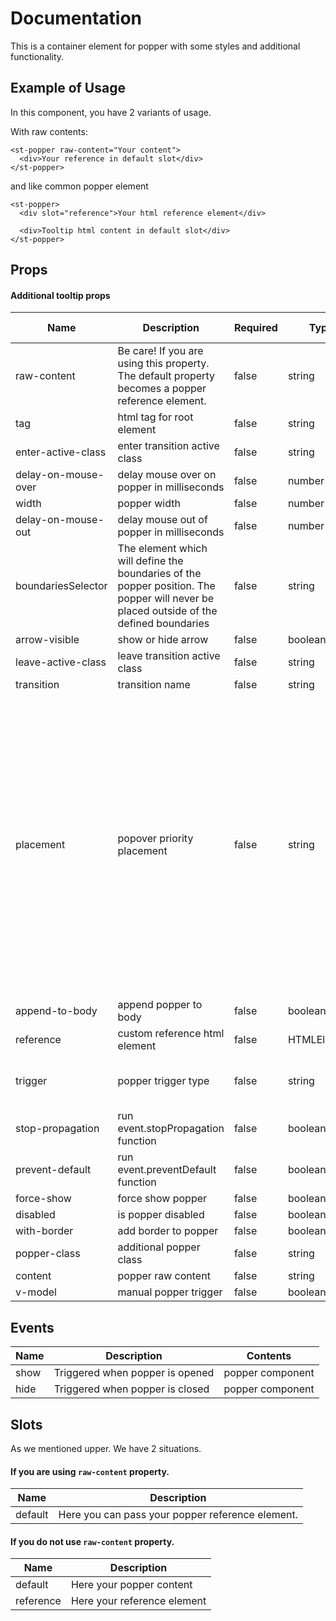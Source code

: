# Documentation
This is a container element for popper with some styles and additional functionality.

## Example of Usage
In this component, you have 2 variants of usage.

With raw contents:

```vue
<st-popper raw-content="Your content">
  <div>Your reference in default slot</div>
</st-popper>
```

and like common popper element

```vue
<st-popper>
  <div slot="reference">Your html reference element</div>
  
  <div>Tooltip html content in default slot</div>
</st-popper>
```

## Props

#### Additional tooltip props
| Name | Description | Required | Type | Default value | Possible values |
| --- | --- | --- | --- | --- | --- |
| raw-content | Be care! If you are using this property. The default property becomes a popper reference element. | false | string | - | any string value |
| tag | html tag for root element | false | string | span | - |
| enter-active-class | enter transition active class | false | string | - | - |
| delay-on-mouse-over | delay mouse over on popper in milliseconds | false | number | 100 | - |
| width | popper width | false | number | - | - |
| delay-on-mouse-out | delay mouse out of popper in milliseconds | false | number | 100 | - |
| boundariesSelector | The element which will define the boundaries of the popper position. The popper will never be placed outside of the defined boundaries | false | string | selector | - |
| arrow-visible | show or hide arrow | false | boolean | true | - |
| leave-active-class | leave transition active class | false | string | - | - |
| transition | transition name | false | string | - | - |
| placement | popover priority placement | false | string | auto | auto-start, auto, auto-end, top-start, top, top-end, right-start, right, right-end, bottom-end, bottom, bottom-start, left-end, left, left-start |
| append-to-body | append popper to body | false | boolean | false | - |
| reference | custom reference html element | false | HTMLElement | - | - |
| trigger | popper trigger type | false | string | hover | click, hover, focus, manual |
| stop-propagation | run event.stopPropagation function | false | boolean | false | - |
| prevent-default | run event.preventDefault function | false | boolean | false | - |
| force-show | force show popper | false | boolean | false | - |
| disabled | is popper disabled | false | boolean | false | - |
| with-border | add border to popper | false | boolean | false | - |
| popper-class | additional popper class | false | string | - | - |
| content | popper raw content | false | string | - | - |
| v-model | manual popper trigger | false | boolean | - | - |

## Events

| Name | Description | Contents |
| --- | --- | --- |
| show | Triggered when popper is opened | popper component |
| hide | Triggered when popper is closed | popper component |

## Slots

As we mentioned upper. We have 2 situations.

#### If you are using `raw-content` property.
| Name | Description |
| --- | --- |
| default | Here you can pass your popper reference element. |

#### If you do not use `raw-content` property.
| Name | Description |
| --- | --- |
| default | Here your popper content |
| reference | Here your reference element |

